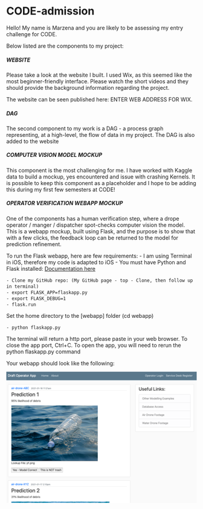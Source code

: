 # CODE-admission

Hello!
My name is Marzena and you are likely to be assessing my entry challenge for CODE.

Below listed are the components to my project:

##### WEBSITE
Please take a look at the website I built. I used Wix, as this seemed like the most beginner-friendly interface. Please watch the short videos and they should provide the background information regarding the project.

The website can be seen published here: ENTER WEB ADDRESS FOR WIX.

##### DAG
The second component to my work is a DAG - a process graph representing, at a high-level, the flow of data in my project. The DAG is also added to the website

##### COMPUTER VISION MODEL MOCKUP
This component is the most challenging for me. I have worked with Kaggle data to build a mockup, yes encountered and issue with crashing Kernels. It is possible to keep this component as a placeholder and I hope to be adding this during my first few semesters at CODE!

##### OPERATOR VERIFICATION WEBAPP MOCKUP
One of the components has a human verification step, where a drope operator / manger / dispatcher spot-checks computer vision the model. This is a webapp mockup, built using Flask, and the purpose is to show that with a few clicks, the feedback loop can be returned to the model for prediction refinement.

To run the Flask webapp, here are few requirements:
    - I am using Terminal in iOS, therefore my code is adapted to iOS
    - You must have Python and Flask installed: [Documentation here](https://flask.palletsprojects.com/en/1.1.x/installation/)
    
    - Clone my GitHub repo: (My GitHub page - top - Clone, then follow up in terminal)
    - export FLASK_APP=flaskapp.py
    - export FLASK_DEBUG=1
    - flask.run
 Set the home directory to the [webapp] folder (cd webapp)
    
    - python flaskapp.py

 The terminal will return a http port, please paste in your web browser.
    To close the app port, Ctrl+C. To open the app, you will need to rerun the python flaskapp.py command

 Your webapp should look like the following:
 
 <img src="webapp_screenshot.png" alt="Webapp Should look Like This" style="float: left; margin-right: 10px;" />
